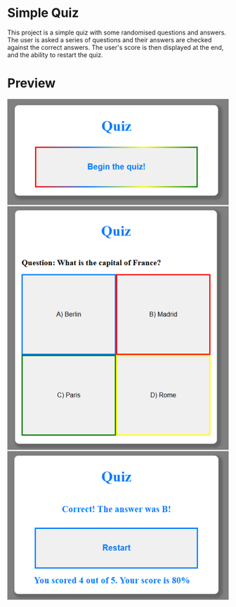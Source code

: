 
# Simple Quiz

This project is a simple quiz with some randomised questions and answers. The user is asked a series of questions and their answers are checked against the correct answers. The user's score is then displayed at the end, and the ability to restart the quiz.

# Preview

![App Screenshot](preview.png)
![App Screenshot](preview2.png)
![App Screenshot](preview3.png)